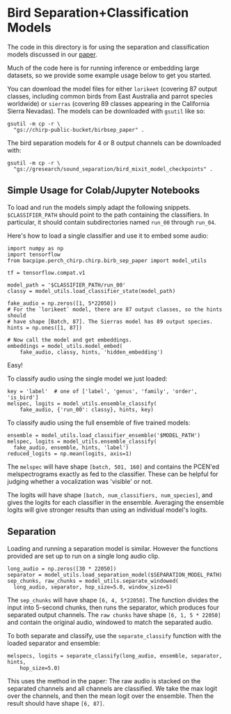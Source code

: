 # Bird Separation+Classification Models

The code in this directory is for using the separation and classification models
discussed in our [paper](https://arxiv.org/abs/2110.03209).

Much of the code here is for running inference or embedding large datasets,
so we provide some example usage below to get you started.

You can download the model files for either `lorikeet` (covering 87 output
classes, including common birds from East Australia and parrot species
worldwide) or `sierras` (covering 89 classes appearing in the California Sierra
Nevadas).  The models can be downloaded with `gsutil` like so:

```
gsutil -m cp -r \
  "gs://chirp-public-bucket/birbsep_paper" .
```

The bird separation models for 4 or 8 output channels can be downloaded with:

```
gsutil -m cp -r \
  "gs://gresearch/sound_separation/bird_mixit_model_checkpoints" .
```

## Simple Usage for Colab/Jupyter Notebooks

To load and run the models simply adapt the following snippets.
`$CLASSIFIER_PATH` should point to the path containing the classifiers. In
particular, it should contain subdirectories named `run_00` through `run_04`.

Here's how to load a single classifier and use it to embed some audio:

```
import numpy as np
import tensorflow
from bacpipe.perch_chirp.chirp.birb_sep_paper import model_utils

tf = tensorflow.compat.v1

model_path = '$CLASSIFIER_PATH/run_00'
classy = model_utils.load_classifier_state(model_path)

fake_audio = np.zeros([1, 5*22050])
# For the `lorikeet` model, there are 87 output classes, so the hints should
# have shape [Batch, 87]. The Sierras model has 89 output species.
hints = np.ones([1, 87])

# Now call the model and get embeddings.
embeddings = model_utils.model_embed(
    fake_audio, classy, hints, 'hidden_embedding')
```

Easy!

To classify audio using the single model we just loaded:

```
key = 'label'  # one of ['label', 'genus', 'family', 'order', 'is_bird']
melspec, logits = model_utils.ensemble_classify(
    fake_audio, {'run_00': classy}, hints, key)
```

To classify audio using the full ensemble of five trained models:
```
ensemble = model_utils.load_classifier_ensemble('$MODEL_PATH')
melspec, logits = model_utils.ensemble_classify(
  fake_audio, ensemble, hints, 'label')
reduced_logits = np.mean(logits, axis=1)
```

The `melspec` will have shape `[batch, 501, 160]` and contains the
PCEN'ed melspectrograms exactly as fed to the classifier. These can be helpful
for judging whether a vocalization was 'visible' or not.

The logits will have shape `[batch, num_classifiers, num_species]`, and gives
the logits for each classifier in the ensemble. Averaging the ensemble logits
will give stronger results than using an individual model's logits.


## Separation

Loading and running a separation model is similar. However the functions
provided are set up to run on a single long audio clip.

```
long_audio = np.zeros([30 * 22050])
separator = model_utils.load_separation_model($SEPARATION_MODEL_PATH)
sep_chunks, raw_chunks = model_utils.separate_windowed(
  long_audio, separator, hop_size=5.0, window_size=5)
```

The `sep_chunks` will have shape `[6, 4, 5*22050]`. The function divides the
input into 5-second chunks, then runs the separator, which produces four
separated output channels. The `raw chunks` have shape `[6, 1, 5 * 22050]` and
contain the original audio, windowed to match the separated audio.

To both separate and classify, use the `separate_classify` function with the
loaded separator and ensemble:

```
melspecs, logits = separate_classify(long_audio, ensemble, separator, hints,
    hop_size=5.0)
```

This uses the method in the paper: The raw audio is stacked on the separated
channels and all channels are classified. We take the max logit over the
channels, and then the mean logit over the ensemble. Then the result should have
shape `[6, 87]`.
